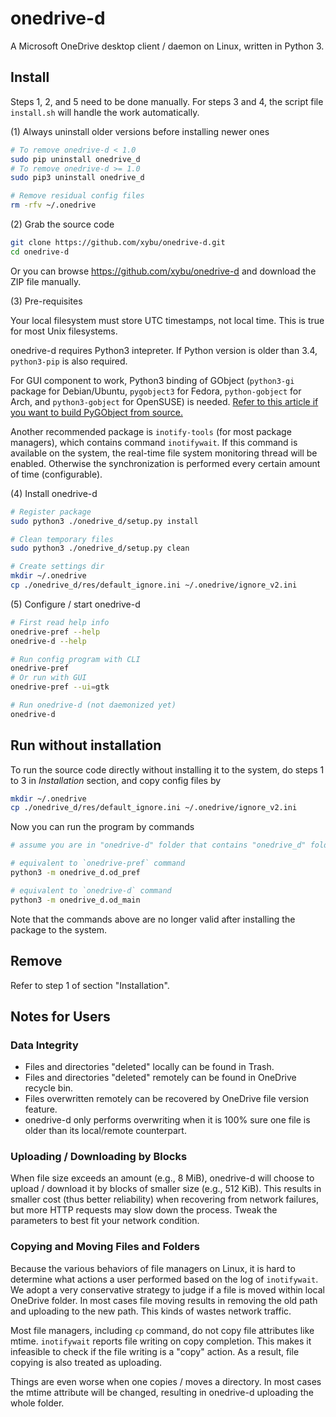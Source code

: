 onedrive-d
==========

A Microsoft OneDrive desktop client / daemon on Linux, written in Python 3.

## Install

Steps 1, 2, and 5 need to be done manually. For steps 3 and 4, the script file `install.sh` will handle the work automatically.

(1) Always uninstall older versions before installing newer ones

```bash
# To remove onedrive-d < 1.0
sudo pip uninstall onedrive_d
# To remove onedrive-d >= 1.0
sudo pip3 uninstall onedrive_d

# Remove residual config files
rm -rfv ~/.onedrive
```

(2) Grab the source code

```bash
git clone https://github.com/xybu/onedrive-d.git
cd onedrive-d
```

Or you can browse https://github.com/xybu/onedrive-d and download the ZIP file manually.

(3) Pre-requisites

Your local filesystem must store UTC timestamps, not local time. This is true
for most Unix filesystems.

onedrive-d requires Python3 intepreter. If Python version is older than 3.4, `python3-pip` is also required.

For GUI component to work, Python3 binding of GObject (`python3-gi` package for Debian/Ubuntu, `pygobject3` for Fedora, `python-gobject` for Arch, and `python3-gobject` for OpenSUSE) is needed. [Refer to this article if you want to build PyGObject from source.](https://python-gtk-3-tutorial.readthedocs.org/en/latest/install.html)

Another recommended package is `inotify-tools` (for most package managers), which contains command `inotifywait`. If this command is available on the system, the real-time file system monitoring thread will be enabled. Otherwise the synchronization is performed every certain amount of time (configurable).

(4) Install onedrive-d

```bash
# Register package
sudo python3 ./onedrive_d/setup.py install

# Clean temporary files
sudo python3 ./onedrive_d/setup.py clean

# Create settings dir
mkdir ~/.onedrive
cp ./onedrive_d/res/default_ignore.ini ~/.onedrive/ignore_v2.ini
```

(5) Configure / start onedrive-d

```bash
# First read help info
onedrive-pref --help
onedrive-d --help

# Run config program with CLI
onedrive-pref
# Or run with GUI
onedrive-pref --ui=gtk

# Run onedrive-d (not daemonized yet)
onedrive-d
```

## Run without installation

To run the source code directly without installing it to the system,
do steps 1 to 3 in *Installation* section, and copy config files by

```bash
mkdir ~/.onedrive
cp ./onedrive_d/res/default_ignore.ini ~/.onedrive/ignore_v2.ini
```

Now you can run the program by commands

```bash
# assume you are in "onedrive-d" folder that contains "onedrive_d" folder.

# equivalent to `onedrive-pref` command
python3 -m onedrive_d.od_pref

# equivalent to `onedrive-d` command
python3 -m onedrive_d.od_main
```

Note that the commands above are no longer valid after installing the package to the system.

## Remove

Refer to step 1 of section "Installation".

## Notes for Users

### Data Integrity

 * Files and directories "deleted" locally can be found in Trash.
 * Files and directories "deleted" remotely can be found in OneDrive recycle bin.
 * Files overwritten remotely can be recovered by OneDrive file version feature.
 * onedrive-d only performs overwriting when it is 100% sure one file is older than its local/remote counterpart.

### Uploading / Downloading by Blocks

When file size exceeds an amount (e.g., 8 MiB), onedrive-d will choose to upload / download it by blocks of smaller size (e.g., 512 KiB). This results in smaller cost (thus better reliability) when recovering from network failures, but more HTTP requests may slow down the process. Tweak the parameters to best fit your network condition.

### Copying and Moving Files and Folders

Because the various behaviors of file managers on Linux, it is hard to determine what actions a user performed based on the log of `inotifywait`. We adopt a very conservative strategy to judge if a file is moved within local OneDrive folder. In most cases file moving results in removing the old path and uploading to the new path. This kinds of wastes network traffic.

Most file managers, including `cp` command, do not copy file attributes like mtime. `inotifywait` reports file writing on copy completion. This makes it infeasible to check if the file writing is a "copy" action. As a result, file copying is also treated as uploading.

Things are even worse when one copies / moves a directory. In most cases the mtime attribute will be changed, resulting in onedrive-d uploading the whole folder.

